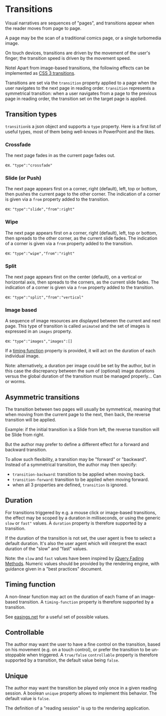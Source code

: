 # Transitions

Visual narratives are sequences of "pages",
and transitions appear when the reader moves from page to page.

A page may be the scan of a traditional comics page, or a single turbomedia image.

On touch devices, transitions are driven by the movement of the user's finger; the transition speed is driven by the movement speed.

Notel Apart from image-based transitions, the following effects can be implemented as [CSS 3 transitions](https://www.w3.org/TR/css-transitions-1/).

Transitions are set via the `transition` property applied to a page when the user navigates to the next page in reading order. `transition` represents a symmetrical transition: when a user navigates from a page to the previous page in reading order, the transition set on the target page is applied. 

## Transition types
`transition`is a json object and supports a `type` property. 
Here is a first list of useful types, most of them being well-knows in PowerPoint and the likes. 

### Crossfade 
The next page fades in as the current page fades out.

ex. `"type":"crossfade"`

### Slide (or Push)
The next page appears first on a corner, right (default), left, top or bottom, then pushes the current page to the other corner. The indication of a corner is given via a `from` property added to the transition.

ex: `"type":"slide","from":right"`

### Wipe
The next page appears first on a corner, right (default), left, top or bottom, then spreads to the other corner, as the current slide fades. The indication of a corner is given via a `from` property added to the transition.

ex: `"type":"wipe","from":"right"`

### Split
The next page appears first on the center (default), on a vertical or horizontal axis, then spreads to the corners, as the current slide fades.  The indication of a corner is given via a `from` property added to the transition.

ex: `"type":"split","from":"vertical"`

### Image based
A sequence of image resources are displayed between the current and next page. This type of transition is called `animated` and the set of images is expressed in an `images` property.

ex: `"type":"images","images":[]`

If a [timing function](#timing-function) property is provided, it will act on the duration of each individual image.

Note: alternatively, a duration per image could be set by the author, but in this case the discrepancy between the sum of (optional) image durations versus the global duration of the transition must be managed properly... Can or worms.

## Asymmetric transitions
The transition between two pages will usually be symmetrical, meaning that when moving from the current page to the next, then back, the reverse transition will be applied. 

Example: if the initial transition is a Slide from left, the reverse transition will be Slide from right. 

But the author may prefer to define a different effect for a forward and backward transition.

To allow such flexibility, a transition may be "forward" or "backward". Instead of a symmetrical transition, the author may then specify: 

* `transition-backward`: transition to be applied when moving back.
* `transition-forward`: transition to be applied when moving forward.
* when all 3 properties are defined, `transition` is ignored.

## Duration
For transitions triggered by e.g. a mouse click or image-based transitions, the effect may be scoped by a duration in milliseconds, or using the generic `slow` or `fast"` values. A `duration` property is therefore supported by a transition.

If the duration of the transition is not set, the user agent is free to select a default duration. It's also the user agent which will interpret the exact duration of the "slow" and "fast" values.

Note: the `slow` and `fast` values have been inspired by [jQuery Fading Methods](https://www.w3schools.com/jquery/jquery_fade.asp). Numeric values should be provided by the rendering engine, with guidance given in a "best practices" document.

## <a name="timing-function"></a>Timing function
A non-linear function may act on the duration of each frame of an image-based transition. A `timing-function` property is therefore supported by a transition. 

See [easings.net](http://easings.net) for a useful set of possible values.

## Controllable
The author may want the user to have a fine control on the transition, based on his movement (e.g. on a touch control), or prefer the transition to be un-stoppable when triggered. A `true/false` `controllable` property is therefore supported by a transition, the default value being `false`.

## Unique
The author may want the transition be played only once in a given reading session.
A boolean `unique` property allows to implement this behavior. The default value is `false`.

The definition of a "reading session" is up to the rendering application.



